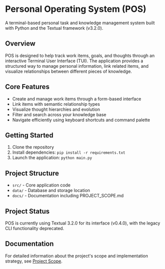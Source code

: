 # Personal Operating System (POS)

A terminal-based personal task and knowledge management system built with Python and the Textual framework (v3.2.0).

## Overview

POS is designed to help track work items, goals, and thoughts through an interactive Terminal User Interface (TUI). The application provides a structured way to manage personal information, link related items, and visualize relationships between different pieces of knowledge.

## Core Features

- Create and manage work items through a form-based interface
- Link items with semantic relationship types 
- Visualize thought hierarchies and evolution
- Filter and search across your knowledge base
- Navigate efficiently using keyboard shortcuts and command palette

## Getting Started

1. Clone the repository
2. Install dependencies: `pip install -r requirements.txt`
3. Launch the application: `python main.py`

## Project Structure

- `src/` - Core application code 
- `data/` - Database and storage location
- `docs/` - Documentation including PROJECT_SCOPE.md

## Project Status

POS is currently using Textual 3.2.0 for its interface (v0.4.0), with the legacy CLI functionality deprecated.

## Documentation

For detailed information about the project's scope and implementation strategy, see [Project Scope](docs/PROJECT_SCOPE.md).
